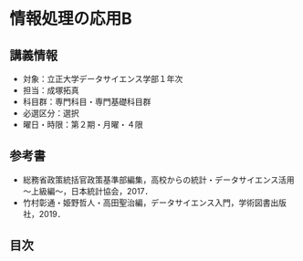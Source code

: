 # 情報処理の応用B

## 講義情報

- 対象：立正大学データサイエンス学部１年次
- 担当：成塚拓真
- 科目群：専門科目・専門基礎科目群
- 必選区分：選択
- 曜日・時限：第２期・月曜・４限

## 参考書

- 総務省政策統括官政策基準部編集，高校からの統計・データサイエンス活用～上級編～，日本統計協会，2017．
- 竹村彰通・姫野哲人・高田聖治編，データサイエンス入門，学術図書出版社，2019．

## 目次

```{tableofcontents}
```

